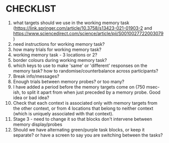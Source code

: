 # CHECKLIST

1. what targets should we use in the working memory task (https://link.springer.com/article/10.3758/s13423-021-01903-2 and https://www.sciencedirect.com/science/article/pii/S0010027722003079)
2. need instructions for working memory task?
3. how many trials for working memory task?
4. working memory task - 3 locations or 2?
5. border colours during working memory task?
6. which keys to use to make 'same' or 'different' responses on the memory task? how to randomise/counterbalance across participants?
7. Break info/messages?
8. Enough trials between memory probes? or too many?
9. I have added a period before the memory targets come on (750 msec-ish, to split
it apart from when just preceded by a memory probe. Good idea or bad idea?
10. Check that each context is associated only with memory targets from the other
context, or from 4 locations that belong to neither context (which is uniquely associated with
that context).
11. Stage 3 - need to change it so that blocks don't intervene between memory display/probes
12. Should we have alternating green/purple task blocks, or keep it separate? or have a screen to 
say you are switching between the tasks?

